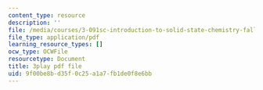 ```yaml
---
content_type: resource
description: ''
file: /media/courses/3-091sc-introduction-to-solid-state-chemistry-fall-2010/9f00be8bd35f0c25a1a7fb1de0f8e6bb_U_dpm7SCIpg.pdf
file_type: application/pdf
learning_resource_types: []
ocw_type: OCWFile
resourcetype: Document
title: 3play pdf file
uid: 9f00be8b-d35f-0c25-a1a7-fb1de0f8e6bb
---
```

